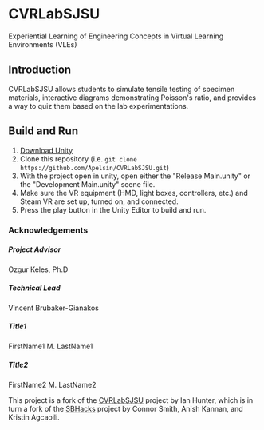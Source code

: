 # CVRLabSJSU

Experiential Learning of Engineering Concepts in Virtual Learning Environments (VLEs)


## Introduction

CVRLabSJSU allows students to simulate tensile testing of specimen materials, interactive diagrams demonstrating Poisson's ratio, and provides a way to quiz them based on the lab experimentations.


## Build and Run

1. [Download Unity](https://store.unity.com/download)
2. Clone this repository (i.e. `git clone https://github.com/Apelsin/CVRLabSJSU.git`)
3. With the project open in unity, open either the "Release Main.unity" or the "Development Main.unity" scene file.
4. Make sure the VR equipment (HMD, light boxes, controllers, etc.) and Steam VR are set up, turned on, and connected.
5. Press the play button in the Unity Editor to build and run.


### Acknowledgements

##### Project Advisor
Ozgur Keles, Ph.D

##### Technical Lead
Vincent Brubaker-Gianakos

##### Title1
FirstName1 M. LastName1

##### Title2
FirstName2 M. LastName2

This project is a fork of the [CVRLabSJSU](https://github.com/IantheFlyingHawaiian/CVRLabSJSU) project by Ian Hunter, which is in turn a fork of the [SBHacks](https://github.com/connor-a-smith/SBHacks) project by Connor Smith, Anish Kannan, and Kristin Agcaoili.

